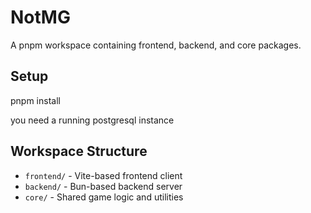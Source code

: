 # NotMG

A pnpm workspace containing frontend, backend, and core packages.

## Setup

pnpm install

you need a running postgresql instance

## Workspace Structure

- `frontend/` - Vite-based frontend client
- `backend/` - Bun-based backend server
- `core/` - Shared game logic and utilities
